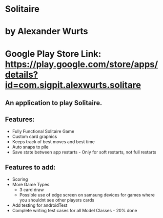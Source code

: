 # Solitaire
# by Alexander Wurts

# Google Play Store Link: https://play.google.com/store/apps/details?id=com.sigpit.alexwurts.solitare

## An application to play Solitaire.
## Features:
 * Fully Functional Solitaire Game
 * Custom card graphics
 * Keeps track of best moves and best time
 * Auto snaps to pile
 * Save state between app restarts - Only for soft restarts, not full restarts

## Features to add:
 * Scoring 
 * More Game Types
    * 3 card draw
    * Possible use of edge screen on samsung devices for games where you shouldnt see other players cards
 * Add testing for androidTest
 * Complete writing test cases for all Model Classes - 20% done
 

  
